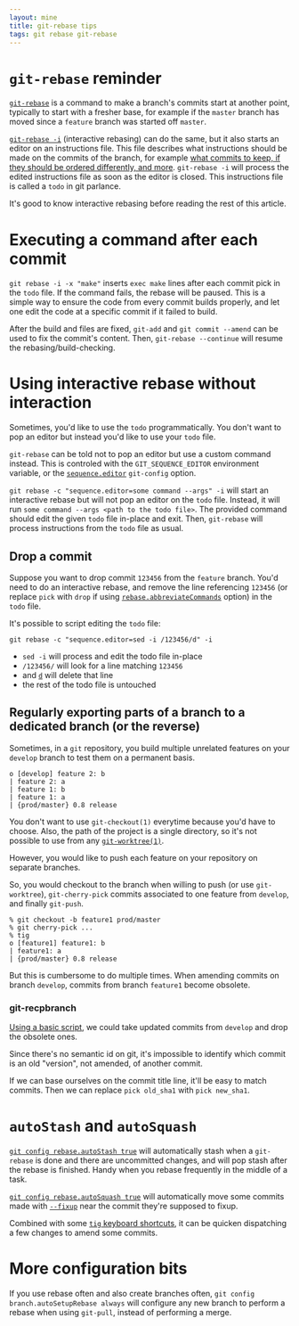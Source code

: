 ```yaml
---
layout: mine
title: git-rebase tips
tags: git rebase git-rebase
---
```


# `git-rebase` reminder

[`git-rebase`](https://git-scm.com/book/en/v2/Git-Branching-Rebasing) is a command to make a branch's commits start at another point, typically to start with a fresher base, for example if the `master` branch has moved since a `feature` branch was started off `master`.

[`git-rebase -i`](https://git-scm.com/docs/git-rebase) (interactive rebasing) can do the same, but it also starts an editor on an instructions file. This file describes what instructions should be made on the commits of the branch, for example [what commits to keep, if they should be ordered differently, and more](https://git-scm.com/book/en/v2/Git-Tools-Rewriting-History). `git-rebase -i` will process the edited instructions file as soon as the editor is closed. This instructions file is called a `todo` in git parlance.

It's good to know interactive rebasing before reading the rest of this article.

# Executing a command after each commit

`git rebase -i -x "make"` inserts `exec make` lines after each commit pick in the `todo` file. If the command fails, the rebase will be paused.
This is a simple way to ensure the code from every commit builds properly, and let one edit the code at a specific commit if it failed to build.

After the build and files are fixed, `git-add` and `git commit --amend` can be used to fix the commit's content. Then, `git-rebase --continue` will resume the rebasing/build-checking.

# Using interactive rebase without interaction

Sometimes, you'd like to use the `todo` programmatically. You don't want to pop an editor but instead you'd like to use your `todo` file.

`git-rebase` can be told not to pop an editor but use a custom command instead. This is controled with the `GIT_SEQUENCE_EDITOR` environment variable, or the [`sequence.editor`](https://git-scm.com/docs/git-config#git-config-sequenceeditor) `git-config` option.

`git rebase -c "sequence.editor=some command --args" -i` will start an interactive rebase but will not pop an editor on the `todo` file. Instead, it will run `some command --args <path to the todo file>`.
The provided command should edit the given `todo` file in-place and exit. Then, `git-rebase` will process instructions from the `todo` file as usual.

## Drop a commit

Suppose you want to drop commit `123456` from the `feature` branch. You'd need to do an interactive rebase, and remove the line referencing `123456` (or replace `pick` with `drop` if using [`rebase.abbreviateCommands`](https://git-scm.com/docs/git-config#git-config-rebasemissingCommitsCheck) option) in the `todo` file.

It's possible to script editing the `todo` file:

	git rebase -c "sequence.editor=sed -i /123456/d" -i

* `sed -i` will process and edit the todo file in-place
* `/123456/` will look for a line matching `123456`
* and [`d`](http://pubs.opengroup.org/onlinepubs/9699919799/utilities/sed.html) will delete that line
* the rest of the todo file is untouched

## Regularly exporting parts of a branch to a dedicated branch (or the reverse)

Sometimes, in a `git` repository, you build multiple unrelated features on your `develop` branch to test them on a permanent basis.

	o [develop] feature 2: b
	| feature 2: a
	| feature 1: b
	| feature 1: a
	| {prod/master} 0.8 release

You don't want to use `git-checkout(1)` everytime because you'd have to choose. Also, the path of the project is a single directory, so it's not possible to use from any [`git-worktree(1)`](https://git-scm.com/docs/git-worktree).

However, you would like to push each feature on your repository on separate branches.

So, you would checkout to the branch when willing to push (or use `git-worktree`), `git-cherry-pick` commits associated to one feature from `develop`, and finally `git-push`.


	% git checkout -b feature1 prod/master
	% git cherry-pick ...
	% tig
	o [feature1] feature1: b
	| feature1: a
	| {prod/master} 0.8 release

But this is cumbersome to do multiple times. When amending commits on branch `develop`, commits from branch `feature1` become obsolete.

### git-recpbranch

[Using a basic script](https://github.com/hydrargyrum/attic/blob/master/git/git-recpbranch), we could take updated commits from `develop` and drop the obsolete ones.

Since there's no semantic id on git, it's impossible to identify which commit is an old "version", not amended, of another commit.

If we can base ourselves on the commit title line, it'll be easy to match commits. Then we can replace `pick old_sha1` with `pick new_sha1`.

# `autoStash` and `autoSquash`

[`git config rebase.autoStash true`](https://git-scm.com/docs/git-rebase#git-rebase---autostash) will automatically stash when a `git-rebase` is done and there are uncommitted changes, and will pop stash after the rebase is finished. Handy when you rebase frequently in the middle of a task.

[`git config rebase.autoSquash true`](https://git-scm.com/docs/git-rebase#git-rebase---autosquash) will automatically move some commits made with [`--fixup`](https://robots.thoughtbot.com/autosquashing-git-commits) near the commit they're supposed to fixup.

Combined with some [`tig` keyboard shortcuts](./2017-08-10-tig.html), it can be quicken dispatching a few changes to amend some commits.

# More configuration bits

If you use rebase often and also create branches often, `git config branch.autoSetupRebase always` will configure any new branch to perform a rebase when using `git-pull`, instead of performing a merge.
